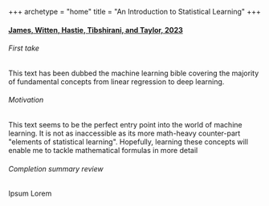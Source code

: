 +++
archetype = "home"
title = "An Introduction to Statistical Learning"
+++

#### [James, Witten, Hastie, Tibshirani, and Taylor, 2023](https://www.statlearning.com/)

###### First take

This text has been dubbed the machine learning bible covering the majority of fundamental concepts from linear regression to deep learning.

###### Motivation

This text seems to be the perfect entry point into the world of machine learning. It is not as inaccessible as its more math-heavy counter-part "elements of statistical learning". Hopefully, learning these concepts will enable me to tackle mathematical formulas in more detail

###### Completion summary review

Ipsum Lorem
